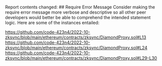 Report contents changed: ## Require Error Message
Consider making the require error message more verbose and descriptive so all other peer developers would better be able to comprehend the intended statement logic. Here are some of the instances entailed:

https://github.com/code-423n4/2022-10-zksync/blob/main/ethereum/contracts/zksync/DiamondProxy.sol#L13
https://github.com/code-423n4/2022-10-zksync/blob/main/ethereum/contracts/zksync/DiamondProxy.sol#L24
https://github.com/code-423n4/2022-10-zksync/blob/main/ethereum/contracts/zksync/DiamondProxy.sol#L29-L30